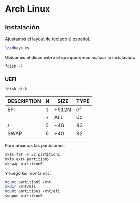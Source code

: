 # Arch Linux

## Instalación
Ajustamos el layout de teclado al español.
```bash
loadkeys es
```

Ubicamos el disco sobre el que queremos realizar la instalación.
```bash
fdisk -l
```

### UEFI

```bash
fdisk disk
```

| DESCRIPTION | N   | SIZE  | TYPE |
| ----------- | --- | ----- | ---- |
| EFI         | 1   | +512M | ef   |
|             | 2   | ALL   | 05   |
| /           | 5   | -4G   | 83   |
| SWAP        | 6   | +4G   | 82   |

Formateamos las particiones.
```bash
mkfs.fat -F 32 partition1  
mkfs.ext4 partition5  
mkswap partition6  
```
Y luego las montamos.
```bash
mount partition5 /mnt  
mkdir /mnt/efi  
mount partition1 /mnt/efi  
swapon partition6  
```
